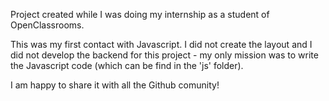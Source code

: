Project created while I was doing my internship as a student of OpenClassrooms.

This was my first contact with Javascript. I did not create the layout and I did not develop the backend for this project - my only mission was to write the Javascript code (which can be find in the 'js' folder).

I am happy to share it with all the Github comunity!
